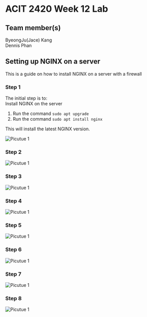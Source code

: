 # ACIT 2420 Week 12 Lab 

## Team member(s)
ByeongJu(Jace) Kang  
Dennis Phan

## Setting up NGINX on a server
This is a guide on how to install NGINX on a server with a firewall

### Step 1

The initial step is to:  
Install NGINX on the server

1. Run the command `sudo apt upgrade`
2. Run the command `sudo apt install nginx`

This will install the latest NGINX version.

![Picutue 1](images/picture1.png)

### Step 2

![Picutue 1](images/picture1.png)

### Step 3



![Picutue 1](images/.png)

### Step 4

![Picutue 1](images/picture1.png)

### Step 5

![Picutue 1](images/picture1.png)

### Step 6

![Picutue 1](images/picture1.png)

### Step 7

![Picutue 1](images/picture1.png)

### Step 8

![Picutue 1](images/picture1.png)
